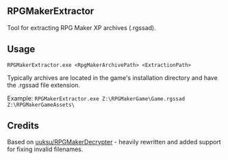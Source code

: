 ## RPGMakerExtractor
Tool for extracting RPG Maker XP archives (.rgssad).

## Usage
`RPGMakerExtractor.exe <RpgMakerArchivePath> <ExtractionPath>`

Typically archives are located in the game's installation directory and have the .rgssad file extension.

Example: `RPGMakerExtractor.exe Z:\RPGMakerGame\Game.rgssad Z:\RPGMakerGameAssets\`

## Credits
Based on [uuksu/RPGMakerDecrypter](https://github.com/uuksu/RPGMakerDecrypter) - heavily rewritten and added support for fixing invalid filenames.